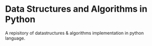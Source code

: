 # Data Structures and Algorithms in Python
A repisitory of datastructures &amp; algorithms implementation in python language.
